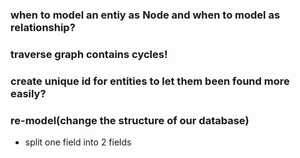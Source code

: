 ### when to model an entiy as Node and when to model as relationship?




### **traverse graph contains cycles**!




### create unique id for entities to let them been found more easily?




### re-model(change the structure of our database)
* split one field into 2 fields
